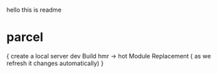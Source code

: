 hello this is readme
# parcel 
{
create a local server
dev Build
hmr -> hot Module Replacement ( as we refresh it changes automatically)
}
